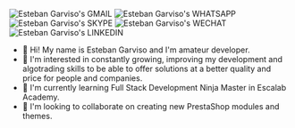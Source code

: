 ![Esteban Garviso's GMAIL](https://img.shields.io/badge/-Gmail-EA4335?style=solid&labelColor=ffffff&logo=Gmail&link=mailto:e.garvisovenegas@gmail.com)
![Esteban Garviso's WHATSAPP](https://img.shields.io/badge/-WhatsApp-25D366?style=solid&labelColor=25D366&logoColor=ffffff&logo=Whatsapp&link=tel:+56972135694) 
![Esteban Garviso's SKYPE](https://img.shields.io/badge/-Skype-00AFF0?style=solid&labelColor=ffffff&logo=Skype&link=skype:esteban.garviso?chat)
![Esteban Garviso's WECHAT](https://img.shields.io/badge/-WeChat-07C160?style=solid&labelColor=ffffff&logo=Wechat&link=weixin://dl/chat?estebangarviso)
![Esteban Garviso's LINKEDIN](https://img.shields.io/badge/-LinkedIn-0A66C2?style=solid&labelColor=0A66C2&logo=linkedin&link=https://www.linkedin.com/in/esteban-hernan-a-garviso-venegas-0ba432110/)
- 👋 Hi! My name is Esteban Garviso and I'm amateur developer.
- 👀 I'm interested in constantly growing, improving my development and algotrading skills to be able to offer solutions at a better quality and price for people and companies.
- 🌱 I'm currently learning Full Stack Development Ninja Master in Escalab Academy.
- 💞️ I'm looking to collaborate on creating new PrestaShop modules and themes.

<!---
estebangarviso/estebangarviso is a ✨ special ✨ repository because its `README.md` (this file) appears on your GitHub profile.
You can click the Preview link to take a look at your changes.
--->
